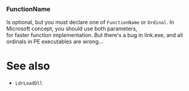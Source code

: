 ### FunctionName

Is optional, but you must declare one of `FunctionName` or `Ordinal`. In Microsoft concept, you should use both parameters, \
for faster function implementation. But there's a bug in link.exe, and all ordinals in PE executables are wrong...

# See also

* `LdrLoadDll`
